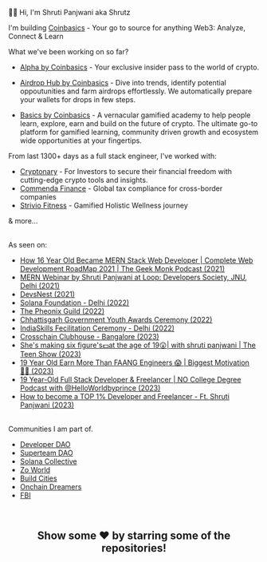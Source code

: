 👋🏻 Hi, I'm Shruti Panjwani aka Shrutz

I'm building [Coinbasics](coinbasics.xyz) - Your go to source for anything Web3: Analyze, Connect & Learn

What we've been working on so far?

- [Alpha by Coinbasics](https://coinbasics.xyz/alpha) - Your exclusive insider pass to the world of crypto.

- [Airdrop Hub by Coinbasics](https://coinbasics.xyz/airdrops) - Dive into trends, identify potential oppoutunities and farm airdrops effortlessly. We automatically prepare your wallets for drops in few steps.

- [Basics by Coinbasics](https://coinbasics-edtech.vercel.app/) - A vernacular gamified academy to help people learn, explore, earn and build on the future of crypto. The ultimate go-to platform for gamified learning, community driven growth and ecosystem wide opportunities at your fingertips.

From last 1300+ days as a full stack engineer, I've worked with:
- [Cryptonary](https://cryptonary.com/) - For Investors to secure their financial freedom with cutting-edge crypto tools and insights.
- [Commenda Finance](https://www.commenda.io/) - Global tax compliance for cross-border companies
- [Strivio Fitness](https://strivio.in/) - Gamified Holistic Wellness journey

& more...

<br>
<div align="left">
  As seen on:
  
  - <a href="https://youtu.be/0pAx_uwX51I" target="_blank">How 16 Year Old Became MERN Stack Web Developer | Complete Web Development RoadMap 2021 | The Geek Monk Podcast (2021)</a>
  - <a href="https://youtu.be/v6iUENZe6Go" target="_blank">MERN Webinar by Shruti Panjwani at Loop: Developers Society, JNU, Delhi (2021)</a>
  - <a href="https://www.linkedin.com/posts/shrutipanjwani_passion-learning-skills-activity-6769698108600287232-8gSY?utm_source=share&utm_medium=member_desktop" target="_blank">DevsNest (2021)</a>
  - <a href="https://www.linkedin.com/posts/shrutipanjwani_web3-activity-6977491540852035584-LaTz?utm_source=share&utm_medium=member_desktop" target="_blank">Solana Foundation - Delhi (2022)</a>
  - <a href="https://www.linkedin.com/posts/shrutipanjwani_bangalore-activity-6972066073613402112-hQ7w?utm_source=share&utm_medium=member_desktop" target="_blank">The Pheonix Guild (2022)</a>
  - <a href="https://www.linkedin.com/posts/shrutipanjwani_blessedandgrateful-activity-6940345082935939074-lqB9?utm_source=share&utm_medium=member_desktop" target="_blank">Chhattisgarh Government Youth Awards Ceremony (2022)</a>
  - <a href="https://www.linkedin.com/posts/shrutipanjwani_india-success-winning-activity-6930469018499715072-0F1V?utm_source=share&utm_medium=member_desktop" target="_blank">IndiaSkills Fecilitation Ceremony - Delhi (2022)</a>
  - <a href="https://twitter.com/SuperteamIN/status/1668257362459672580?s=20" target="_blank">Crosschain Clubhouse - Bangalore (2023)</a>
  - <a href="https://youtu.be/zcyN5EVk2kA" target="_blank">She's making six figure's💵at the age of 19😲| with shruti panjwani | The Teen Show (2023)</a>
  - <a href="https://youtu.be/XZGl0VBNI7I?si=MtZutBdiVliYKbi_" target="_blank">19 Year Old Earn More Than FAANG Engineers 😱 | Biggest Motivation 💪🏻 (2023)</a>
  - <a href="https://youtu.be/DBTf3qvKwsc?si=0zBSl80do243xTgS" target="_blank">19 Year-Old Full Stack Developer & Freelancer | NO College Degree Podcast with @HelloWorldbyprince (2023)</a>
  - <a href="https://youtu.be/WUXcaI1ZO88?si=gcB4GIC9tjq98y5n" target="_blank">How to become a TOP 1% Developer and Freelancer - Ft. Shruti Panjwani (2023)</a>
</div>
<br>
Communities I am part of.

-   [Developer DAO](https://www.developerdao.com/)
-   [Superteam DAO](https://superteam.fun/)
-   [Solana Collective](https://x.com/SolanaCollectiv)
-   [Zo World](https://zo.xyz/)
-   [Build Cities](https://www.buildcities.network/)
-   [Onchain Dreamers](https://www.onchaindreamers.com/)
-   [FBI](https://warpcast.com/callusfbi)

<br>
<h2 align="center">Show some  ❤️  by starring some of the repositories!</h2>
